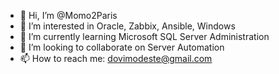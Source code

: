 - 👋 Hi, I’m @Momo2Paris
- 👀 I’m interested in Oracle, Zabbix, Ansible, Windows
- 🌱 I’m currently learning Microsoft SQL Server Administration
- 💞️ I’m looking to collaborate on Server Automation
- 📫 How to reach me: dovimodeste@gmail.com

<!---
Momo2Paris/Momo2Paris is a ✨ special ✨ repository because its `README.md` (this file) appears on your GitHub profile.
You can click the Preview link to take a look at your changes.
--->
